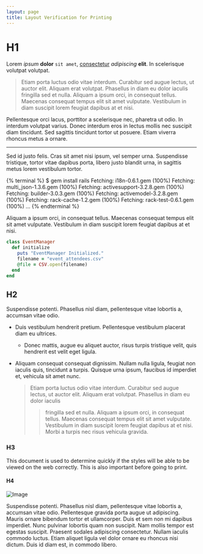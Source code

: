 ```yaml
---
layout: page
title: Layout Verification for Printing
---
```


# H1

Lorem *ipsum* **dolor** `sit amet`, [consectetur](http://google.com) _adipiscing_ __elit__. In scelerisque volutpat volutpat.

> Etiam porta luctus odio vitae interdum. Curabitur sed augue lectus, ut auctor elit. Aliquam erat volutpat. Phasellus in diam eu dolor iaculis fringilla sed et nulla. Aliquam a ipsum orci, in consequat tellus. Maecenas consequat tempus elit sit amet vulputate. Vestibulum in diam suscipit lorem feugiat dapibus at et nisi.

Pellentesque orci lacus, porttitor a scelerisque nec, pharetra ut odio. In interdum volutpat varius. Donec interdum eros in lectus mollis nec suscipit diam tincidunt. Sed sagittis tincidunt tortor ut posuere. Etiam viverra rhoncus metus a ornare.

---

Sed id justo felis. Cras sit amet nisi ipsum, vel semper urna. Suspendisse tristique, tortor vitae dapibus porta, libero justo blandit urna, in sagittis metus lorem vestibulum tortor.

{% terminal %}
$ gem install rails
Fetching: i18n-0.6.1.gem (100%)
Fetching: multi_json-1.3.6.gem (100%)
Fetching: activesupport-3.2.8.gem (100%)
Fetching: builder-3.0.3.gem (100%)
Fetching: activemodel-3.2.8.gem (100%)
Fetching: rack-cache-1.2.gem (100%)
Fetching: rack-test-0.6.1.gem (100%)
...
{% endterminal %}

Aliquam a ipsum orci, in consequat tellus. Maecenas consequat tempus elit sit amet vulputate. Vestibulum in diam suscipit lorem feugiat dapibus at et nisi.

```ruby
class EventManager
  def initialize
    puts "EventManager Initialized."
    filename = "event_attendees.csv"
    @file = CSV.open(filename)
  end
end
```

## H2

Suspendisse potenti. Phasellus nisl diam, pellentesque vitae lobortis a, accumsan vitae odio. 

* Duis vestibulum hendrerit pretium. Pellentesque vestibulum placerat diam eu ultrices.
  * Donec mattis, augue eu aliquet auctor, risus turpis tristique velit, quis hendrerit est velit eget ligula.
* Aliquam consequat consequat dignissim. Nullam nulla ligula, feugiat non iaculis quis, tincidunt a turpis. Quisque urna ipsum, faucibus id imperdiet et, vehicula sit amet nunc.

    >  Etiam porta luctus odio vitae interdum. Curabitur sed augue lectus, ut auctor elit. Aliquam erat volutpat. Phasellus in diam eu dolor iaculis 
    > 
    > > fringilla sed et nulla. Aliquam a ipsum orci, in consequat tellus. Maecenas consequat tempus elit sit amet vulputate. Vestibulum in diam suscipit lorem feugiat dapibus at et nisi. Morbi a turpis nec risus vehicula gravida.

### H3

<div class="note">
<p>This document is used to determine quickly if the styles will be able to be viewed on the web correctly. This is also important before going to print.</p>
</div>

#### H4

![Image](/images/ruby.png)

Suspendisse potenti. Phasellus nisl diam, pellentesque vitae lobortis a, accumsan vitae odio. Pellentesque gravida porta augue ut adipiscing. Mauris ornare bibendum tortor et ullamcorper. Duis et sem non mi dapibus imperdiet. Nunc pulvinar lobortis quam non suscipit. Nam mollis tempor est egestas suscipit. Praesent sodales adipiscing consectetur. Nullam iaculis commodo luctus. Etiam aliquet ligula vel dolor ornare eu rhoncus nisi dictum. Duis id diam est, in commodo libero.
